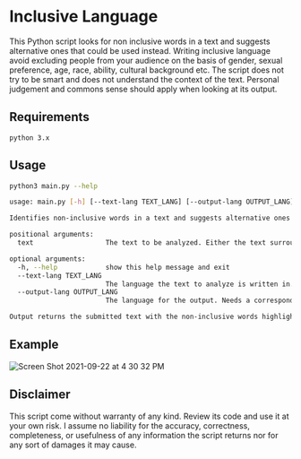# Inclusive Language

This Python script looks for non inclusive words in a text and suggests alternative ones that could be used instead. Writing inclusive language avoid excluding people from your audience on the basis of gender, sexual preference, age, race, ability, cultural background etc. The script does not try to be smart and does not understand the context of the text. Personal judgement and commons sense should apply when looking at its output. 

## Requirements
`python 3.x`

## Usage
```bash
python3 main.py --help

usage: main.py [-h] [--text-lang TEXT_LANG] [--output-lang OUTPUT_LANG] text

Identifies non-inclusive words in a text and suggests alternative ones that could be used instead.

positional arguments:
  text                  The text to be analyzed. Either the text surrounded by quotes or the path to a file.

optional arguments:
  -h, --help            show this help message and exit
  --text-lang TEXT_LANG
                        The language the text to analyze is written in. Needs a corresponding glossary under /glossaries. Defaults to "en"
  --output-lang OUTPUT_LANG
                        The language for the output. Needs a corresponding translation file under /languages. Defaults to "en"

Output returns the submitted text with the non-inclusive words highlighted and alternative suggestions for each word. Returned status code is 1 if there are suggestions, 0 otherwise.
```

## Example
![Screen Shot 2021-09-22 at 4 30 32 PM](https://user-images.githubusercontent.com/1015117/134435260-ea7ef3a3-d8d2-46f4-aab9-bde14bbc7012.png)

## Disclaimer
This script come without warranty of any kind. Review its code and use it at your own risk. 
I assume no liability for the accuracy, correctness, completeness, or usefulness of any information the script returns nor for any sort of damages it may cause.
